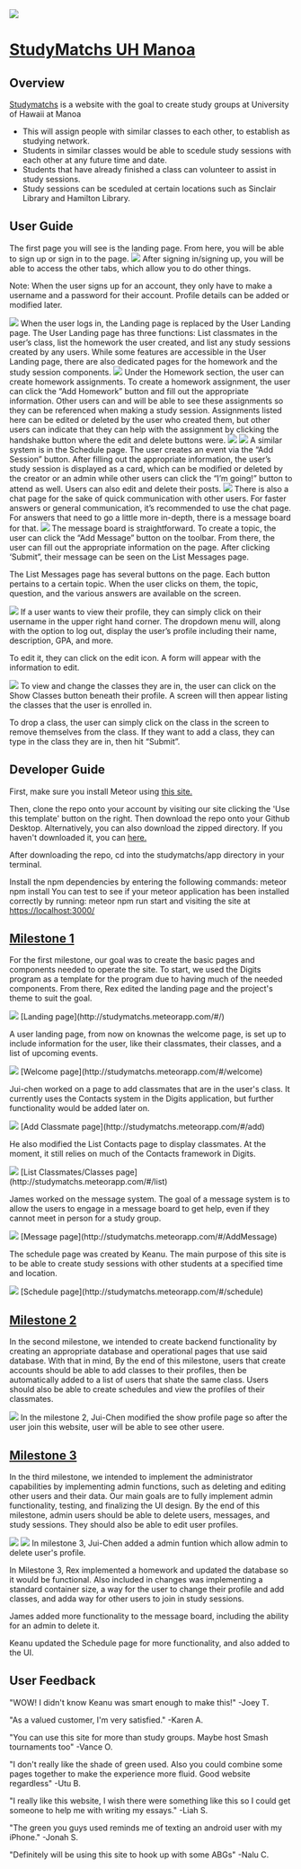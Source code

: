 <img src="images/StudyMatchsLogoWithDescription.PNG">

# [StudyMatchs UH Manoa](https://github.com/studymatchs)

## Overview 

[Studymatchs](http://studymatchs.meteorapp.com) is a website with the goal to create study groups at University of Hawaii at Manoa

* This will assign people with similar classes to each other, to establish as studying network.
* Students in similar classes would be able to scedule study sessions with each other at any future time and date.
* Students that have already finished a class can volunteer to assist in study sessions.
* Study sessions can be sceduled at certain locations such as Sinclair Library and Hamilton Library.

## User Guide
The first page you will see is the landing page. From here, you will be able to sign up or sign in to the page.
<img src="images/StudyMatchsLanding.png">
After signing in/signing up, you will be able to access the other tabs, which allow you to do other things.

Note: When the user signs up for an account, they only have to make a username and a password for their account. Profile details can be added or modified later.

<img src="images/UserLandingMkII.PNG">
When the user logs in, the Landing page is replaced by the User Landing page. The User Landing page has three functions: List classmates in the user’s class, list the homework the user created, and list any study sessions created by any users. While some features are accessible in the User Landing page, there are also dedicated pages for the homework and the study session components.

<img src="images/Homework.PNG">
Under the Homework section, the user can create homework assignments. To create a homework assignment, the user can click the “Add Homework” button and fill out the appropriate information. Other users can and will be able to see these assignments so they can be referenced when making a study session. Assignments listed here can be edited or deleted by the user who created them, but other users can indicate that they can help with the assignment by clicking the handshake button where the edit and delete buttons were.

<img src="images/Schedule.PNG">
<img src="images/ScheduleAdd.PNG">
A similar system is in the Schedule page. The user creates an event via the “Add Session” button. After filling out the appropriate information, the user’s study session is displayed as a card, which can be modified or deleted by the creator or an admin while other users can click the “I’m going!” button to attend as well. Users can also edit and delete their posts.

<img src="images/Chat.PNG">
There is also a chat page for the sake of quick communication with other users. For faster answers or general communication, it’s recommended to use the chat page. For answers that need to go a little more in-depth, there is a message board for that.

<img src="images/MessageBoard.PNG">
The message board is straightforward. To create a topic, the user can click the “Add Message” button on the toolbar. From there, the user can fill out the appropriate information on the page. After clicking ‘Submit”, their message can be seen on the List Messages page.

The List Messages page has several buttons on the page. Each button pertains to a certain topic. When the user clicks on them, the topic, question, and the various answers are available on the screen.

<img src="images/Profile.PNG">
If a user wants to view their profile, they can simply click on their username in the upper right hand corner. The dropdown menu will, along with the option to log out, display the user’s profile including their name, description, GPA, and more.

To edit it, they can click on the edit icon. A form will appear with the information to edit.

<img src="images/AddClass.PNG">
To view and change the classes they are in, the user can click on the Show Classes button beneath their profile. A screen will then appear listing the classes that the user is enrolled in.

To drop a class, the user can simply click on the class in the screen to remove themselves from the class.  If they want to add a class, they can type in the class they are in, then hit “Submit”.


## Developer Guide
First, make sure you install Meteor using [this site.](https://www.meteor.com/install)

Then, clone the repo onto your account by visiting our site clicking the 'Use this template' button on the right. Then download the repo onto your Github Desktop. Alternatively, you can also download the zipped directory. If you haven't downloaded it, you can [here.](https://github.com/studymatchs/StudyMatchs)

After downloading the repo, cd into the studymatchs/app directory in your terminal. 

Install the npm dependencies by entering the following commands: 
  meteor npm install
You can test to see if your meteor application has been installed correctly by running:
  meteor npm run start
and visiting the site at [https://localhost:3000/](https://localhost:3000)



## [Milestone 1](https://github.com/studymatchs/StudyMatchs/projects/2)

For the first milestone, our goal was to create the basic pages and components needed to operate the site. To start, we used the Digits program as a template for the program due to having much of the needed components. From there, Rex edited the landing page and the project's theme to suit the goal.

<img src="images/StudyMatchsLanding.png">
[Landing page](http://studymatchs.meteorapp.com/#/)

A user landing page, from now on knownas the welcome page, is set up to include information for the user, like their classmates, their classes, and a list of upcoming events.

<img src="images/UserLanding.png">
[Welcome page](http://studymatchs.meteorapp.com/#/welcome)
  
Jui-chen worked on a page to add classmates that are in the user's class. It currently uses the Contacts system in the Digits application, but further functionality would be added later on.

<img src="images/AddClassmate.png">
[Add Classmate page](http://studymatchs.meteorapp.com/#/add)

He also modified the List Contacts page to display classmates. At the moment, it still relies on much of the Contacts framework in Digits.

<img src="images/ListClassmates.png">
[List Classmates/Classes page](http://studymatchs.meteorapp.com/#/list)

James worked on the message system. The goal of a message system is to allow the users to engage in a message board to get help, even if they cannot meet in person for a study group.

<img src="images/Message.png">
[Message page](http://studymatchs.meteorapp.com/#/AddMessage)

The schedule page was created by Keanu. The main purpose of this site is to be able to create study sessions with other students at a specified time and location.
  
<img src="images/Schedule.png">
[Schedule page](http://studymatchs.meteorapp.com/#/schedule)

## [Milestone 2](https://github.com/studymatchs/StudyMatchs/projects/3)

In the second milestone, we intended to create backend functionality by creating an appropriate database and operational pages that use said database. With that in mind, By the end of this milestone, users that create accounts should be able to add classes to their profiles, then be automatically added to a list of users that shate the same class. Users should also be able to create schedules and view the profiles of their classmates.

<img src="images/showprofile.png">
In the milestone 2, Jui-Chen modified the show profile page so after the user join this website, user will be able to see other usere.


## [Milestone 3](https://github.com/studymatchs/StudyMatchs/projects/4)

In the third milestone, we intended to implement the administrator capabilities by implementing admin functions, such as deleting and editing other users and their data. Our main goals are to fully implement admin functionality, testing, and finalizing the UI design. By the end of this milestone, admin users should be able to delete users, messages, and study sessions. They should also be able to edit user profiles. 

<img src="images/adminDelete.png">
<img src="images/adminSwal.png">
In milestone 3, Jui-Chen added a admin funtion which allow admin to delete user's profile.

In Milestone 3, Rex implemented a homework and updated the database so it would be functional. Also included in changes was implementing a standard container size, a way for the user to change their profile and add classes, and adda way for other users to join in study sessions.

James added more functionality to the message board, including the ability for an admin to delete it.

Keanu updated the Schedule page for more functionality, and also added to the UI.

## User Feedback
"WOW! I didn't know Keanu was smart enough to make this!" -Joey T.

"As a valued customer, I'm very satisfied." -Karen A.

"You can use this site for more than study groups. Maybe host Smash tournaments too" -Vance O.

"I don't really like the shade of green used. Also you could combine some pages together to make the experience more fluid. Good website regardless" -Utu B.

"I really like this website, I wish there were something like this so I could get someone to help me with writing my essays." -Liah S.

"The green you guys used reminds me of texting an android user with my iPhone." -Jonah S.

"Definitely will be using this site to hook up with some ABGs" -Nalu C.

